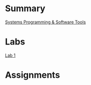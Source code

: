 # Summary

[Systems Programming & Software Tools](./index.md)

# Labs

[Lab 1](./week1/lab1.md)

# Assignments

